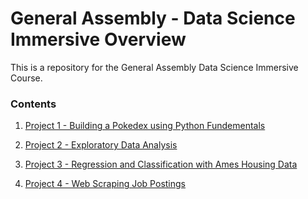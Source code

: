 # General Assembly - Data Science Immersive Overview

This is a repository for the General Assembly Data Science Immersive Course. 

### Contents
1. [Project 1 - Building a Pokedex using Python Fundementals](https://github.com/samdarmali/GA-DSI-6/blob/master/GA_Project_1/project-1-v2-final-code.ipynb)

2. [Project 2 - Exploratory Data Analysis](https://github.com/samdarmali/GA-DSI-6/blob/master/GA_Project_2/project-02-v2-final-code.ipynb)

3. [Project 3 - Regression and Classification with Ames Housing Data](https://github.com/samdarmali/GA-DSI-6/blob/master/GA_Project_3/project-03-v4.ipynb)

4. [Project 4 - Web Scraping Job Postings](https://github.com/samdarmali/GA-DSI-6/blob/master/GA_Project_4/project_4_v3.ipynb)

